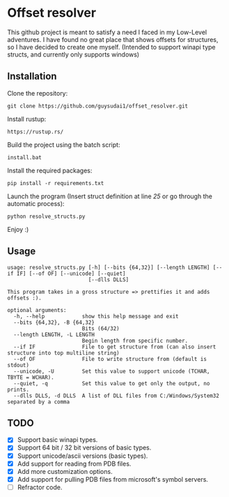 # Offset resolver
This github project is meant to satisfy a need I faced in my Low-Level adventures. I have found no great place that shows offsets for structures, so I have decided to create one myself. (Intended to support winapi type structs, and currently only supports windows)

## Installation
Clone the repository:
```
git clone https://github.com/guysudai1/offset_resolver.git
```
Install rustup:
```
https://rustup.rs/
```
Build the project using the batch script:
```
install.bat
```
Install the required packages:
```
pip install -r requirements.txt
```
Launch the program (Insert struct definition at line *25* or go through the automatic process):
```
python resolve_structs.py
```
Enjoy :)

## Usage
```
usage: resolve_structs.py [-h] [--bits {64,32}] [--length LENGTH] [--if IF] [--of OF] [--unicode] [--quiet]
                          [--dlls DLLS]

This program takes in a gross structure => prettifies it and adds offsets :).

optional arguments:
  -h, --help            show this help message and exit
  --bits {64,32}, -B {64,32}
                        Bits (64/32)
  --length LENGTH, -L LENGTH
                        Begin length from specific number.
  --if IF               File to get structure from (can also insert structure into top multiline string)
  --of OF               File to write structure from (default is stdout)
  --unicode, -U         Set this value to support unicode (TCHAR, TBYTE = WCHAR).
  --quiet, -q           Set this value to get only the output, no prints.
  --dlls DLLS, -d DLLS  A list of DLL files from C:/Windows/System32 separated by a comma
```


## TODO
- [x] Support basic winapi types.
- [x] Support 64 bit / 32 bit versions of basic types.
- [x] Support unicode/ascii versions (basic types).
- [x] Add support for reading from PDB files.
- [x] Add more customization options.
- [x] Add support for pulling PDB files from microsoft's symbol servers.
- [ ] Refractor code.

